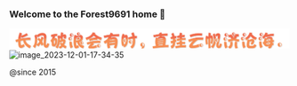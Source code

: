 
### Welcome to the Forest9691 home 👋
<!-- ![image_2023-11-21-20-49-18](https://img.zcool.cn/community/0114f55c0be418a80120925234d1af.jpg@2o.jpg) -->

![image_2023-12-01-17-34-50](images/image_2023-12-01-17-34-50.png)
![image_2023-12-01-17-34-35](images/image_2023-12-01-17-34-35.png)
<!--
**forest9691/forest9691** is a ✨ _special_ ✨ repository because its `README.md` (this file) appears on your GitHub profile.

Here are some ideas to get you started:

- 🔭 I’m currently working on ...
- 🌱 I’m currently learning ...
- 👯 I’m looking to collaborate on ...
- 🤔 I’m looking for help with ...
- 💬 Ask me about ...
- 📫 How to reach me: ...
- 😄 Pronouns: ...
- ⚡ Fun fact: ...
-->
@since 2015
